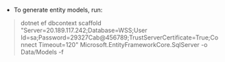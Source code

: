 - To generate entity models, run:

> dotnet ef dbcontext scaffold "Server=20.189.117.242;Database=WSS;User Id=sa;Password=29327Cab@456789;TrustServerCertificate=True;Connect Timeout=120" Microsoft.EntityFrameworkCore.SqlServer -o Data/Models -f
